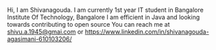 Hi, I am Shivanagouda.
I am currently 1st year IT student in Bangalore Institute Of Technology, Bangalore
I am efficient in Java and looking towards contributing to open source 
You can reach me at shivu.a.1945@gmai.com or https://www.linkedin.com/in/shivanagouda-agasimani-610103206/

